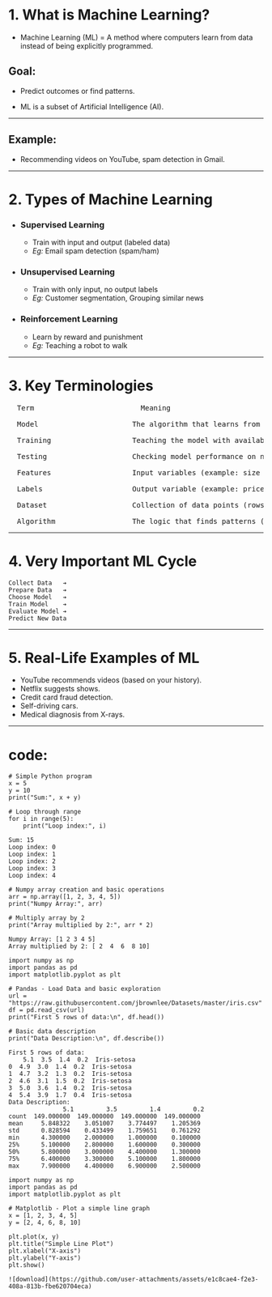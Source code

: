 # 1. What is Machine Learning?
  - Machine Learning (ML) = A method where computers learn from data instead of being explicitly programmed.

## Goal: 
  - Predict outcomes or find patterns.

- ML is a subset of Artificial Intelligence (AI).
  
---
## Example: 
  - Recommending videos on YouTube, spam detection in Gmail.

---
# 2. Types of Machine Learning			

  - ### Supervised Learning
      - Train with input and output (labeled data)
      - *Eg:* Email spam detection (spam/ham)
      
  - ### Unsupervised Learning
      - Train with only input, no output labels
      - *Eg:* Customer segmentation, Grouping similar news

  - ### Reinforcement Learning
      - Learn by reward and punishment
      - *Eg:* Teaching a robot to walk


---
# 3. Key Terminologies

<pre>
  Term                         Meaning<br>
  Model                      The algorithm that learns from data<br>
  Training                   Teaching the model with available data<br>
  Testing                    Checking model performance on new data<br>
  Features                   Input variables (example: size of house)<br>
  Labels                     Output variable (example: price of house)<br>
  Dataset                    Collection of data points (rows + columns)<br>
  Algorithm                  The logic that finds patterns (example: Decision Tree, Linear Regression)
</pre>
---
# 4. Very Important ML Cycle
   
    Collect Data   ➔
    Prepare Data   ➔
    Choose Model   ➔
    Train Model    ➔
    Evaluate Model ➔
    Predict New Data

---
# 5. Real-Life Examples of ML

  - YouTube recommends videos (based on your history).<br>
  - Netflix suggests shows.<br>
  - Credit card fraud detection.<br>
  - Self-driving cars.<br>
  - Medical diagnosis from X-rays.<br>


---
# code:

```simple python code:
# Simple Python program
x = 5
y = 10
print("Sum:", x + y)

# Loop through range
for i in range(5):
    print("Loop index:", i)
```
```Output:
Sum: 15
Loop index: 0
Loop index: 1
Loop index: 2
Loop index: 3
Loop index: 4
```

```Numpy Basics:
# Numpy array creation and basic operations
arr = np.array([1, 2, 3, 4, 5])
print("Numpy Array:", arr)

# Multiply array by 2
print("Array multiplied by 2:", arr * 2)
```
```Output:
Numpy Array: [1 2 3 4 5]
Array multiplied by 2: [ 2  4  6  8 10]
```
```Pandas Basics
import numpy as np
import pandas as pd
import matplotlib.pyplot as plt

# Pandas - Load Data and basic exploration
url = "https://raw.githubusercontent.com/jbrownlee/Datasets/master/iris.csv"
df = pd.read_csv(url)
print("First 5 rows of data:\n", df.head())

# Basic data description
print("Data Description:\n", df.describe())
```
```Output
First 5 rows of data:
    5.1  3.5  1.4  0.2  Iris-setosa
0  4.9  3.0  1.4  0.2  Iris-setosa
1  4.7  3.2  1.3  0.2  Iris-setosa
2  4.6  3.1  1.5  0.2  Iris-setosa
3  5.0  3.6  1.4  0.2  Iris-setosa
4  5.4  3.9  1.7  0.4  Iris-setosa
Data Description:
               5.1         3.5         1.4         0.2
count  149.000000  149.000000  149.000000  149.000000
mean     5.848322    3.051007    3.774497    1.205369
std      0.828594    0.433499    1.759651    0.761292
min      4.300000    2.000000    1.000000    0.100000
25%      5.100000    2.800000    1.600000    0.300000
50%      5.800000    3.000000    4.400000    1.300000
75%      6.400000    3.300000    5.100000    1.800000
max      7.900000    4.400000    6.900000    2.500000
```
```Simple Plot with Matplotlib
import numpy as np
import pandas as pd
import matplotlib.pyplot as plt

# Matplotlib - Plot a simple line graph
x = [1, 2, 3, 4, 5]
y = [2, 4, 6, 8, 10]

plt.plot(x, y)
plt.title("Simple Line Plot")
plt.xlabel("X-axis")
plt.ylabel("Y-axis")
plt.show()
```
```Output
![download](https://github.com/user-attachments/assets/e1c8cae4-f2e3-408a-813b-fbe620704eca)
```
